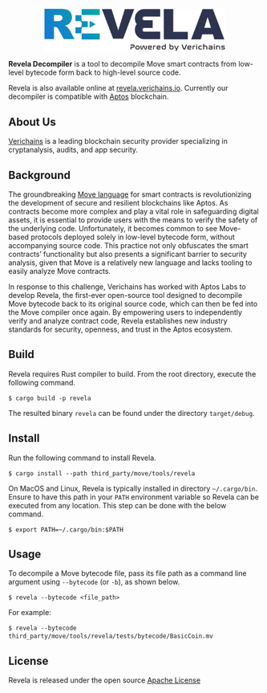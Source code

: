 <p align="center">
<img width="360" src="images/revela.png">
</p>

**Revela Decompiler** is a tool to decompile Move smart contracts from low-level bytecode form back to high-level source code.

Revela is also available online at [revela.verichains.io](https://revela.verichains.io). Currently our decompiler is compatible with [Aptos](https://aptoslabs.com/) blockchain.

## About Us

[Verichains](https://verichains.io) is a leading blockchain security provider specializing in cryptanalysis, audits, and app security.

## Background

The groundbreaking [Move language](https://github.com/move-language/move) for smart contracts is revolutionizing the development of secure and resilient blockchains like Aptos. As contracts become more complex and play a vital role in safeguarding digital assets, it is essential to provide users with the means to verify the safety of the underlying code. Unfortunately, it becomes common to see Move-based protocols deployed solely in low-level bytecode form, without accompanying source code. This practice not only obfuscates the smart contracts’ functionality but also presents a significant barrier to security analysis, given that Move is a relatively new language and lacks tooling to easily analyze Move contracts.

In response to this challenge, Verichains has worked with Aptos Labs to develop Revela, the first-ever open-source tool designed to decompile Move bytecode back to its original source code, which can then be fed into the Move compiler once again. By empowering users to independently verify and analyze contract code, Revela establishes new industry standards for security, openness, and trust in the Aptos ecosystem.

## Build

Revela requires Rust compiler to build. From the root directory, execute the following command.

```
$ cargo build -p revela
```

The resulted binary `revela` can be found under the directory `target/debug`.

## Install

Run the following command to install Revela.

```
$ cargo install --path third_party/move/tools/revela
```

On MacOS and Linux, Revela is typically installed in directory `~/.cargo/bin`.
Ensure to have this path in your `PATH` environment variable so Revela can be executed from any location.
This step can be done with the below command.

```
$ export PATH=~/.cargo/bin:$PATH
```

## Usage

To decompile a Move bytecode file, pass its file path as a command line
argument using `--bytecode` (or `-b`), as shown below.

```
$ revela --bytecode <file_path>
```

For example:

```
$ revela --bytecode third_party/move/tools/revela/tests/bytecode/BasicCoin.mv
```

## License

Revela is released under the open source [Apache License](LICENSE)
